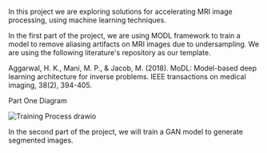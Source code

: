 In this project we are exploring solutions for accelerating MRI image processing, using machine learning techniques. 

In the first part of the project, we are using MODL framework to train a model to remove aliasing artifacts on MRI images due to undersampling. We are using the following literature's repository as our template. 

Aggarwal, H. K., Mani, M. P., & Jacob, M. (2018). MoDL: Model-based deep learning architecture for inverse problems. IEEE transactions on medical imaging, 38(2), 394-405.

Part One Diagram 

![Training Process drawio](https://github.com/RoyH11/AML/Training%20Process.drawio.png)


In the second part of the project, we will train a GAN model to generate segmented images. 
